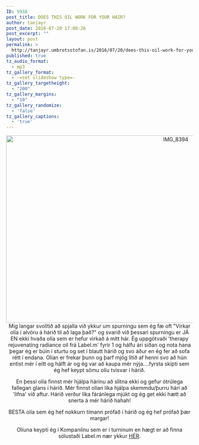```yaml
---
ID: 5938
post_title: DOES THIS OIL WORK FOR YOUR HAIR?
author: tanjayr
post_date: 2016-07-20 17:08:26
post_excerpt: ""
layout: post
permalink: >
  http://tanjayr.umbrotsstofan.is/2016/07/20/does-this-oil-work-for-your-hair/
published: true
tz_audio_format:
  - mp3
tz_gallery_format:
  - -=set slideshow type=-
tz_gallery_targetheight:
  - "200"
tz_gallery_margins:
  - "10"
tz_gallery_randomize:
  - 'false'
tz_gallery_captions:
  - 'true'
---
```

<p style="text-align: center;"><img class="aligncenter size-large wp-image-5939" src="http://www.tanjayr.com/wp-content/uploads/2016/07/IMG_8394-1024x576.jpg" alt="IMG_8394" width="900" height="506" />
Mig langar svolítið að spjalla við ykkur um spurningu sem ég fæ oft "Virkar olía í alvöru á hárið til að laga það?" og svarið við þessari spurningu er JÁ EN ekki hvaða olía sem er hefur virkað á mitt hár. Ég uppgötvaði 'therapy rejuvenating radiance oil frá Label.m' fyrir 1 og hálfu ári síðan og nota hana þegar ég er búin í sturtu og set í blautt hárið og svo áður en ég fer að sofa rétt í endana. Olían er frekar þunn og þarf mjög lítið af henni svo að hún entist mér í eitt og hálft ár og ég var að kaupa mér nýja....fyrsta skipti sem ég hef keypt sömu olíu tvisvar í hárið.</p>
<p style="text-align: center;">En þessi olía finnst mér hjálpa hárinu að slitna ekki og gefur ótrúlega fallegan glans í hárið. Mér finnst olían líka hjálpa skemmdu/þurru hári að 'lifna' við aftur. Hárið verður líka fáránlega mjúkt og ég get ekki hætt að snerta á mér hárið <span class="nwe">hahah</span>!</p>
<p style="text-align: center;">BESTA olía sem ég hef nokkurn tímann prófað í hárið og ég hef prófað þær margar!</p>
<p style="text-align: center;">Olíuna keypti ég í Kompaníinu sem er í turninum en hægt er að finna sölustaði <span class="nwe">Label.m</span> nær ykkur <a href="http://bpro.is/page/labelm-solustadir" target="_blank">HÉR</a>.</p>